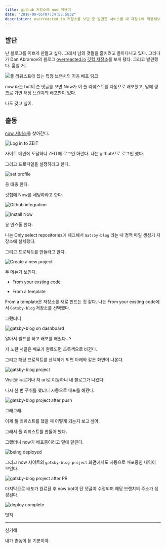 ```yaml
---
title: github 저장소에 now 적용기
date: "2019-09-05T07:34:55.583Z"
description: overreacted.io 저장소를 보던 중 발견한 서비스를 내 저장소에 적용해보기
---
```


## 발단

난 블로그를 이쁘게 만들고 싶다. 그래서 남의 것들을 훔치려고 돌아다니고 있다.
그러다가 Dan Abramov의 블로그 [overreacted.io](https://overreacted.io/) [깃헙 저장소](https://github.com/gaearon/overreacted.io)를 보게 됐다. 그리고 발견했다. 훔칠 거.

![풀 리퀘스트에 있는 특정 브랜치의 자동 배포 링크](./0.PNG)

now 라는 bot이 쓴 댓글를 보면 Now가 이 풀 리퀘스트를 자동으로 배포했고, 밑에 링크로 가면 해당 브랜치의 배포판이 있다.

나도 갖고 싶어.

## 출동

[now 서비스](https://zeit.co/login)를 찾아간다.

![Log in to ZEIT](./0.5.PNG)

사이트 메인에 도달하니 ZEIT에 로그인 하란다. 나는 github으로 로그인 했다.

그리고 프로파일을 설정하라고 한다.

![set profile](./1.PNG)

응 대충 한다.

깃헙에 Now를 세팅하라고 한다.

![Github integration](./2.PNG)

![Install Now](./3.PNG)

응 인스톨 한다.

나는 Only select repositories에 체크해서 `Gatsby-blog` 라는 내 정적 파일 생성기 저장소에 설치했다.

그리고 프로젝트를 만들라고 한다.

![Create a new project](./5.PNG)

두 메뉴가 보인다.

- From your exsting code

- From a template

From a template은 저장소를 새로 만드는 것 같다.
나는 From your exsting code에서 `Gatsby-blog` 저장소를 선택했다.

그랬더니

![gatsby-blog on dashboard](./6.PNG)

알아서 빌드를 하고 배포를 해줬다...?

저 노란 서클은 배포가 완료되면 초록색으로 바뀐다.

그리고 해당 프로젝트를 선택하게 되면 아래와 같은 화면이 나온다.

![gatsby-blog project](./7.PNG)

Visit을 누르거나 저 url로 이동하니 내 블로그가 나왔다.

다시 한 번 푸쉬를 했더니 자동으로 배포를 해줬다. 

![gatsby-blog project after push](./8.PNG)

그래그래..

이제 풀 리퀘스트를 했을 때 어떻게 되는지 보고 싶어.

그래서 풀 리퀘스트를 만들어 봤다.

그랬더니 now가 배포중이라고 밑에 달린다.

![being deployed](./9.PNG)

그리고 now 사이트의 `gatsby-blog project` 화면에서도 자동으로 배포중인 내역이 보인다.

![gatsby-blog project after PR](./10.PNG)

마지막으로 배포가 완료된 후 now bot이 단 댓글이 수정되며 해당 브랜치의 주소가 생성된다.

![deploy complete](./11.PNG)

멋져

---

신기해

내가 촌놈이 된 기분이야